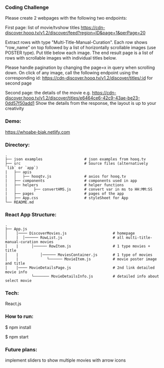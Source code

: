 ### Coding Challenge

Please create 2 webpages with the following two endpoints:

First page: list of movie/tvshow titles
https://cdn-discover.hooq.tv/v1.2/discover/feed?region=ID&page=1&perPage=20

Extract rows with type "Multi-Title-Manual-Curation". Each row shows “row_name” on top followed by a list of horizontally scrollable images (use POSTER type). Put title below each image.
The end result page is a list of rows with scrollable images with individual titles below.

Please handle pagination by changing the page=x in query when scrolling down.
On click of any image, call the following endpoint using the corresponding id: https://cdn-discover.hooq.tv/v1.2/discover/titles/:id for second page

Second page: the details of the movie
e.g. https://cdn-discover.hooq.tv/v1.2/discover/titles/e6464ce6-42c9-43ae-be23-0dd57f50add1
Show the details from the response, the layout is up to your creativity

### Demo:

https://whoabe-bjak.netlify.com

### Directory:

    .
    ├── json examples                   # json examples from hooq.tv
    ├── src                             # Source files (alternatively `lib` or `app`)
    |   ├── apis
    |   │   ├── hooqtv.js               # axios for hooq.tv
    |   ├── components                  # components used in app
    |   ├── helpers                     # helper functions
    |   │        ├── convertHMS.js      # convert var in ms to HH:MM:SS
    |   ├── pages                       # pages of the app
    |   ├── App.css                     # styleSheet for App
    └── README.md

### React App Structure:

    .
    ├── App.js
    │    │──── DiscoverMovies.js                     # homepage
    │    |  │────── RowList.js                       # all multi-title-manual-curation movies
    │    |      │────── RowItem.js                   # 1 type movies + title
    │    |          │────── MoviesContainer.js       # 1 type of movies
    │    |             └────── MovieItem.js          # movie poster image and title
    │    │──── MovieDetailsPage.js                   # 2nd link detailed movie info
                └─────── MovieDetailsInfo.js         # detailed info about select movie

### Tech:

React.js

### How to run:

\$ npm install

\$ npm start

### Future plans:

implement sliders to show multiple movies with arrow icons
